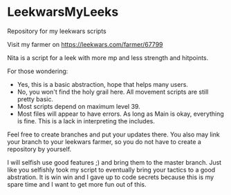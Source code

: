 # LeekwarsMyLeeks
Repository for my leekwars scripts

Visit my farmer on https://leekwars.com/farmer/67799

Nita is a script for a leek with more mp and less strength and hitpoints.

For those wondering:
- Yes, this is a basic abstraction, hope that helps many users.
- No, you won't find the holy grail here. All movement scripts are still pretty basic.
- Most scripts depend on maximum level 39.
- Most files will appear to have errors. As long as Main is okay, everything is fine. This is a lack in interpreting the includes.

Feel free to create branches and put your updates there. You also may link your branch to your leekwars farmer, so you do not have to create a repository by yourself.

I will selfish use good features ;) and bring them to the master branch. Just like you selfishly took my script to eventually bring your tactics to a good abstration. It is win win and I gave up to code secrets because this is my spare time and I want to get more fun out of this.
